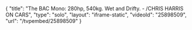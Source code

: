 {
    "title": "The BAC Mono: 280hp, 540kg. Wet and Drifty. - \/CHRIS HARRIS ON CARS",
    "type": "solo",
    "layout": "iframe-static",
    "videoId": "25898509",
    "url": "\/tvpembed\/25898509"
}